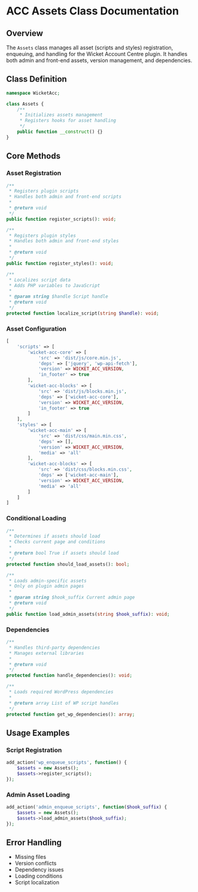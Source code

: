 # ACC Assets Class Documentation

## Overview
The `Assets` class manages all asset (scripts and styles) registration, enqueuing, and handling for the Wicket Account Centre plugin. It handles both admin and front-end assets, version management, and dependencies.

## Class Definition
```php
namespace WicketAcc;

class Assets {
    /**
     * Initializes assets management
     * Registers hooks for asset handling
     */
    public function __construct() {}
}
```

## Core Methods

### Asset Registration
```php
/**
 * Registers plugin scripts
 * Handles both admin and front-end scripts
 *
 * @return void
 */
public function register_scripts(): void;

/**
 * Registers plugin styles
 * Handles both admin and front-end styles
 *
 * @return void
 */
public function register_styles(): void;

/**
 * Localizes script data
 * Adds PHP variables to JavaScript
 *
 * @param string $handle Script handle
 * @return void
 */
protected function localize_script(string $handle): void;
```

### Asset Configuration
```php
[
    'scripts' => [
        'wicket-acc-core' => [
            'src' => 'dist/js/core.min.js',
            'deps' => ['jquery', 'wp-api-fetch'],
            'version' => WICKET_ACC_VERSION,
            'in_footer' => true
        ],
        'wicket-acc-blocks' => [
            'src' => 'dist/js/blocks.min.js',
            'deps' => ['wicket-acc-core'],
            'version' => WICKET_ACC_VERSION,
            'in_footer' => true
        ]
    ],
    'styles' => [
        'wicket-acc-main' => [
            'src' => 'dist/css/main.min.css',
            'deps' => [],
            'version' => WICKET_ACC_VERSION,
            'media' => 'all'
        ],
        'wicket-acc-blocks' => [
            'src' => 'dist/css/blocks.min.css',
            'deps' => ['wicket-acc-main'],
            'version' => WICKET_ACC_VERSION,
            'media' => 'all'
        ]
    ]
]
```

### Conditional Loading
```php
/**
 * Determines if assets should load
 * Checks current page and conditions
 *
 * @return bool True if assets should load
 */
protected function should_load_assets(): bool;

/**
 * Loads admin-specific assets
 * Only on plugin admin pages
 *
 * @param string $hook_suffix Current admin page
 * @return void
 */
public function load_admin_assets(string $hook_suffix): void;
```

### Dependencies
```php
/**
 * Handles third-party dependencies
 * Manages external libraries
 *
 * @return void
 */
protected function handle_dependencies(): void;

/**
 * Loads required WordPress dependencies
 *
 * @return array List of WP script handles
 */
protected function get_wp_dependencies(): array;
```

## Usage Examples

### Script Registration
```php
add_action('wp_enqueue_scripts', function() {
    $assets = new Assets();
    $assets->register_scripts();
});
```

### Admin Asset Loading
```php
add_action('admin_enqueue_scripts', function($hook_suffix) {
    $assets = new Assets();
    $assets->load_admin_assets($hook_suffix);
});
```

## Error Handling
- Missing files
- Version conflicts
- Dependency issues
- Loading conditions
- Script localization
